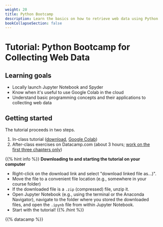 ```yaml
---
weight: 20
title: Python Bootcamp
description: Learn the basics on how to retrieve web data using Python
bookCollapseSection: false
---
```


# Tutorial: Python Bootcamp for Collecting Web Data 

## Learning goals

* Locally launch Jupyter Notebook and Spyder
* Know when it's useful to use Google Colab in the cloud
* Understand basic programming concepts and their applications to collecting web data

## Getting started

The tutorial proceeds in two steps.

1. In-class tutorial ([download](python-bootcamp-in-class.ipynb), [Google Colab](https://colab.research.google.com/github/hannesdatta/course-odcm/blob/master/content/docs/tutorials/pythonbootcamp/python-bootcamp-in-class.ipynb))
2. After-class exercises on Datacamp.com (about 3 hours; [work on the first three chapters only](https://learn.datacamp.com/courses/intro-to-python-for-data-science))

<!--

If you're new to Python, please work through the first 3 chapters of the Introduction to Python Datacamp course.

You need to have an understanding of variables, lists, and functions. In class, you already practiced with loading a Jupyter Notebook and perform basic operations in Python. 

-->

{{% hint info %}}
__Downloading to and starting the tutorial on your computer__

- Right-click on the download link and select "download linked file as...)".
- Move the file to a convenient file location (e.g., somewhere in your course folder)
- If the downloaded file is a `.zip` (compressed) file, unzip it.
- Open Jupyter Notebook (e.g., using the terminal or the Anaconda Navigator), navigate to the folder where you stored the downloaded files, and open the `.ipynb` file from within Jupyter Notebook.
- Start with the tutorial!
{{% /hint %}}

{{% datacamp %}}
